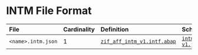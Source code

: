 # INTM File Format

File | Cardinality | Definition | Schema | Example
:--- | :--- | :--- | :--- | :---
`<name>.intm.json` | 1 | [`zif_aff_intm_v1.intf.abap`](./type/zif_aff_intm_v1.intf.abap) | [`intm-v1.json`](./intm-v1.json) | [`saprgmlckx3qym6wrirw18fqvll0.intm.json`](./examples/saprgmlckx3qym6wrirw18fqvll0.intm.json)
